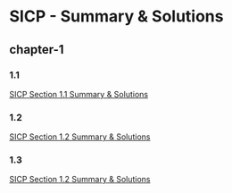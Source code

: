 # SICP - Summary & Solutions

## chapter-1

### 1.1

[SICP Section 1.1 Summary & Solutions](https://zero4drift.github.io/posts/sicp-refresher-chapter-1%281%29/)

### 1.2

[SICP Section 1.2 Summary & Solutions](https://zero4drift.github.io/posts/sicp-refresher-chapter-1%282%29/)

### 1.3

[SICP Section 1.2 Summary & Solutions](https://zero4drift.github.io/posts/sicp-refresher-chapter-1%283%29/)

